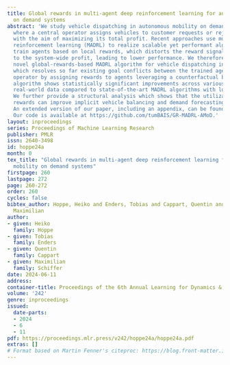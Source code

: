 ```yaml
---
title: Global rewards in multi-agent deep reinforcement learning for autonomous mobility
  on demand systems
abstract: 'We study vehicle dispatching in autonomous mobility on demand (AMoD) systems,
  where a central operator assigns vehicles to customer requests or rejects these
  with the aim of maximizing its total profit. Recent approaches use multi-agent deep
  reinforcement learning (MADRL) to realize scalable yet performant algorithms, but
  train agents based on local rewards, which distorts the reward signal with respect
  to the system-wide profit, leading to lower performance. We therefore propose a
  novel global-rewards-based MADRL algorithm for vehicle dispatching in AMoD systems,
  which resolves so far existing goal conflicts between the trained agents and the
  operator by assigning rewards to agents leveraging a counterfactual baseline. Our
  algorithm shows statistically significant improvements across various settings on
  real-world data compared to state-of-the-art MADRL algorithms with local rewards.
  We further provide a structural analysis which shows that the utilization of global
  rewards can improve implicit vehicle balancing and demand forecasting abilities.
  An extended version of our paper, including an appendix, can be found at https://arxiv.org/abs/2312.08884.
  Our code is available at https://github.com/tumBAIS/GR-MADRL-AMoD.'
layout: inproceedings
series: Proceedings of Machine Learning Research
publisher: PMLR
issn: 2640-3498
id: hoppe24a
month: 0
tex_title: "Global rewards in multi-agent deep reinforcement learning for autonomous
  mobility on demand systems"
firstpage: 260
lastpage: 272
page: 260-272
order: 260
cycles: false
bibtex_author: Hoppe, Heiko and Enders, Tobias and Cappart, Quentin and Schiffer,
  Maximilian
author:
- given: Heiko
  family: Hoppe
- given: Tobias
  family: Enders
- given: Quentin
  family: Cappart
- given: Maximilian
  family: Schiffer
date: 2024-06-11
address:
container-title: Proceedings of the 6th Annual Learning for Dynamics & Control Conference
volume: '242'
genre: inproceedings
issued:
  date-parts:
  - 2024
  - 6
  - 11
pdf: https://proceedings.mlr.press/v242/hoppe24a/hoppe24a.pdf
extras: []
# Format based on Martin Fenner's citeproc: https://blog.front-matter.io/posts/citeproc-yaml-for-bibliographies/
---
```

